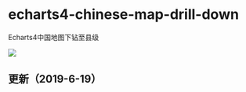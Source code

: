 # echarts4-chinese-map-drill-down
Echarts4中国地图下钻至县级

![](https://cdn.nlark.com/yuque/0/2019/gif/378417/1560928525259-assets/web-upload/701bca61-afa4-4354-8bf8-b4f37899348f.gif)

## 更新（2019-6-19）
